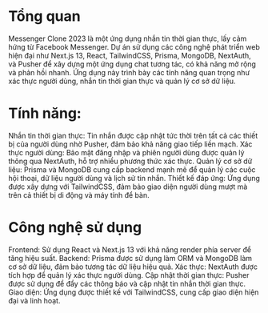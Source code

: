 # Tổng quan
Messenger Clone 2023 là một ứng dụng nhắn tin thời gian thực, lấy cảm hứng từ Facebook Messenger.
Dự án sử dụng các công nghệ phát triển web hiện đại như Next.js 13, React, TailwindCSS, Prisma, MongoDB, NextAuth, và Pusher để xây dựng một ứng dụng chat tương tác, có khả năng mở rộng và phản hồi nhanh.
Ứng dụng này trình bày các tính năng quan trọng như xác thực người dùng, nhắn tin thời gian thực và quản lý cơ sở dữ liệu.

# Tính năng:
Nhắn tin thời gian thực: Tin nhắn được cập nhật tức thời trên tất cả các thiết bị của người dùng nhờ Pusher, đảm bảo khả năng giao tiếp liền mạch.
Xác thực người dùng: Bảo mật đăng nhập và phiên người dùng được quản lý thông qua NextAuth, hỗ trợ nhiều phương thức xác thực.
Quản lý cơ sở dữ liệu: Prisma và MongoDB cung cấp backend mạnh mẽ để quản lý các cuộc hội thoại, dữ liệu người dùng và lịch sử tin nhắn.
Thiết kế đáp ứng: Ứng dụng được xây dựng với TailwindCSS, đảm bảo giao diện người dùng mượt mà trên cả thiết bị di động và máy tính để bàn.

# Công nghệ sử dụng
Frontend: Sử dụng React và Next.js 13 với khả năng render phía server để tăng hiệu suất.
Backend: Prisma được sử dụng làm ORM và MongoDB làm cơ sở dữ liệu, đảm bảo tương tác dữ liệu hiệu quả.
Xác thực: NextAuth được tích hợp để quản lý xác thực người dùng.
Cập nhật thời gian thực: Pusher được sử dụng để đẩy các thông báo và cập nhật tin nhắn thời gian thực.
Giao diện: Ứng dụng được thiết kế với TailwindCSS, cung cấp giao diện hiện đại và linh hoạt.
